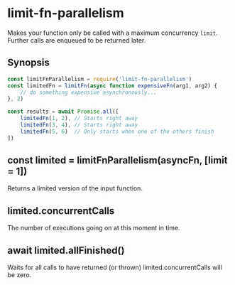 # limit-fn-parallelism

Makes your function only be called with a maximum concurrency `limit`. Further calls are enqueued to be returned later.

## Synopsis

```js
const limitFnParallelism = require('limit-fn-parallelism')
const limitedFn = limitFn(async function expensiveFn(arg1, arg2) {
    // do something expensive asynchronously...
}, 2)

const results = await Promise.all([
    limitedFn(1, 2), // Starts right away
    limitedFn(3, 4), // Starts right away
    limitedFn(5, 6)  // Only starts when one of the others finish
])
```

## const limited = limitFnParallelism(asyncFn, [limit = 1])

Returns a limited version of the input function.

## limited.concurrentCalls

The number of executions going on at this moment in time.

## await limited.allFinished()

Waits for all calls to have returned (or thrown) limited.concurrentCalls will be zero.
